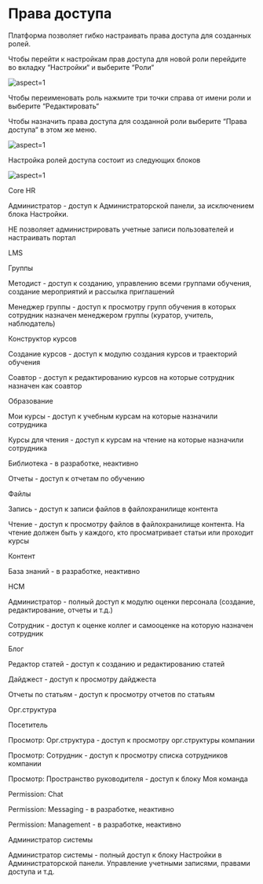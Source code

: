 # Права доступа

Платформа позволяет гибко настраивать права доступа для созданных ролей. 

Чтобы перейти к настройкам прав доступа для новой роли перейдите во вкладку “Настройки“ и выберите “Роли“

 ![](/api/attachments.redirect?id=d0b4f44b-078d-428f-8a11-30501a7b101d "aspect=1")

Чтобы переименовать роль нажмите три точки справа от имени роли и выберите “Редактировать“

Чтобы назначить права доступа для созданной роли выберите “Права доступа“ в этом же меню.

 ![](/api/attachments.redirect?id=f1ffc598-68ae-4579-918f-47490080e97e "aspect=1")

Настройка ролей доступа состоит из следующих блоков

 ![](/api/attachments.redirect?id=717d0a59-8fce-4236-b82b-cf0d17370f02 "aspect=1")

Core HR

Администратор - доступ к Администраторской панели, за исключением блока Настройки. 

НЕ позволяет администрировать учетные записи пользователей и настраивать портал

LMS

Группы

Методист - доступ к созданию, управлению всеми группами обучения, создание мероприятий и рассылка приглашений  

Менеджер группы - доступ к просмотру групп обучения в которых сотрудник назначен менеджером группы (куратор, учитель, наблюдатель)

Конструктор курсов

Создание курсов - доступ к модулю создания курсов и траекторий обучения

Соавтор - доступ к редактированию курсов на которые сотрудник назначен как соавтор

Образование

Мои курсы - доступ к учебным курсам на которые назначили сотрудника 

Курсы для чтения - доступ к курсам на чтение на которые назначили сотрудника

Библиотека - в разработке, неактивно

Отчеты - доступ к отчетам по обучению

Файлы

Запись - доступ к записи файлов в файлохранилище контента

Чтение - доступ к просмотру файлов в файлохранилище контента. На чтение должен быть у каждого, кто просматривает статьи или проходит курсы  

Контент

База знаний - в разработке, неактивно

HCM

Администратор - полный доступ к модулю оценки персонала (создание, редактирование, отчеты и т.д.)

Сотрудник - доступ к оценке коллег и самооценке на которую назначен сотрудник

Блог

Редактор статей - доступ к созданию и редактированию статей

Дайджест - доступ к просмотру дайджеста

Отчеты по статьям - доступ к просмотру отчетов по статьям

Орг.структура

Посетитель

Просмотр: Орг.структура - доступ к просмотру орг.структуры компании

Просмотр: Сотрудник - доступ к просмотру списка сотрудников компании

Просмотр: Пространство руководителя - доступ к блоку Моя команда

Permission: Chat

Permission: Messaging - в разработке, неактивно

Permission: Management - в разработке, неактивно

Администратор системы

Администратор системы - полный доступ к блоку Настройки в Администраторской панели. Управление учетными записями, правами доступа и т.д.


